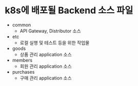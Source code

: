 # k8s에 배포될 Backend 소스 파일

- common
  - API Gateway, Distributor 소스
- etc
  - 로컬 실행 및 테스트 등을 위한 작업물
- goods
  - 상품 관리 application 소스
- members
  - 회원 관리 application 소스
- purchases
  - 구매 관리 application 소스